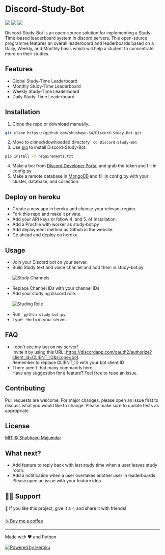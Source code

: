 # Discord-Study-Bot
<p align="left">
<a href="https://github.com/shubhayu-64/Discord-Study-Bot/blob/main/LICENSE" alt="Lisence"><img src="https://img.shields.io/github/license/shubhayu-64/Discord-Study-Bot"></a> <a href="https://github.com/shubhayu-64/Discord-Study-Bot/issues" alt="Issues"><img src="https://img.shields.io/github/issues/shubhayu-64/Discord-Study-Bot"></a> <a href="https://twitter.com/intent/follow?screen_name=shubhayu64" alt="Twiter-Follow"><img src="https://img.shields.io/twitter/url?style=social&url=https%3A%2F%2Ftwitter.com%2Fshubhayu64"></a> 
</p>

Discord-Study-Bot is an open-source solution for implementing a Study-Time-based leaderboard system in discord servers. This open-source programme features an overall leaderboard and leaderboards based on a Daily, Weekly, and Monthly basis which will help a student to concentrate more on their studies.

## Features

- Global Study-Time Leaderboard   ​
- Monthly Study-Time Leaderboard
- Weekly Study-Time Leaderboard
- Daily Study-Time Leaderboard

## Installation

1. Clone the repo or download manually.
```bash
git clone https://github.com/shubhayu-64/Discord-Study-Bot.git
``` 
2. Move to cloned/downloaded directory ``` cd Discord-Study-Bot```
3. Use [pip](https://pip.pypa.io/en/stable/) to install Discord-Study-Bot. 
```bash
pip install -r requirements.txt
```
4. Make a bot from [Discord Developer Portal](https://discord.com/developers/applications) and grab the token and fill in config.py
5. Make a remote database in [MongoDB](https://www.mongodb.com/) and fill in config.py with your cluster, database, and collection.


## Deploy on heroku
- Create a new app in heroku and choose your relevant region.
- Fork this repo and make it private. 
- Add your API keys or follow 4. and 5. of Installation.
- Add a Procfile with worker as study-bot.py
- Add deployment method as Github in the website.
- Go ahead and deploy on heroku.

## Usage

- Join your Discord bot on your server.
- Build Study text and voice channel and add them in study-bot.py<br><br>
![Study Channels](https://i.pinimg.com/originals/2d/b7/43/2db74372de4cbc31f22e5515bfca06e0.png)<br><br>
- Replace Channel IDs with your channel IDs.
- Add your studying discord role.<br><br>
![Studing Role](https://i.pinimg.com/originals/56/7e/83/567e8373382d1a13973beed20a2f1751.png)<br><br>
- Run ``` python study-bot.py```
- Type ``` +help``` in your server.

## FAQ

* I don't see my bot on my server!<br>
     Invite it by using this URL: https://discordapp.com/oauth2/authorize?client_id=CLIENT_ID&scope=bot<br>
     Remember to replace CLIENT_ID with your bot client ID
* There aren't that many commands here...<br>
      Have any suggestion for a feature? Feel free to raise an issue.

## Contributing
Pull requests are welcome. For major changes, please open an issue first to discuss what you would like to change.
Please make sure to update tests as appropriate.

## License
[MIT © Shubhayu Majumdar](https://github.com/shubhayu-64/Discord-Study-Bot/blob/main/LICENSE/)

## What next?
- Add feature to reply back with last study time when a user leaves study room.
- Add a notification when a user overtakes another user in leaderboards.<br>
Please open an issue with your feature idea.

## 🙋‍♂️ Support

💙 If you like this project, give it a ⭐ and share it with friends!<br><br>
[☕ Buy me a coffee](https://www.buymeacoffee.com/shubhayu64)

---

Made with ❤️ and Python <br><br>
<a href="https://heroku.com/"><img alt="Powered by Heroku" title="Powered by Heroku" src="https://img.shields.io/badge/-Powered%20by%20Heroku-6567a5?style=for-the-badge&logo=heroku&logoColor=white"/></a>
